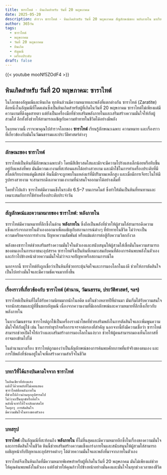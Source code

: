 ```yaml
---
title: ซาราไทต์ - หินเกิดสำหรับ วันที่ 20 พฤษภาคม
date: 2025-05-20
description: สำรวจ ซาราไทต์ - หินเกิดสำหรับ วันที่ 20 พฤษภาคม สัญลักษณ์ของ พลังภายใน มาเรียนรู้ความหมายลึกซึ้งของหินพิเศษนี้
author: 365วัน
tags:
  - ซาราไทต์
  - พฤษภาคม
  - วันที่ 20 พฤษภาคม
  - หินเกิด
  - อัญมณี
  - เครื่องประดับ
draft: false
---
```


{{< youtube mooNf5ZOdF4 >}}

## หินเกิดสำหรับ วันที่ 20 พฤษภาคม: ซาราไทต์

ในโลกของอัญมณีและหินเกิด ทุกหินล้วนมีความหมายและพลังที่แตกต่างกัน ซาราไทต์ (Zaratite) คือหนึ่งในอัญมณีที่โดดเด่นซึ่งเป็นหินเกิดสำหรับผู้ที่เกิดในวันที่ 20 พฤษภาคม ซาราไทต์ไม่เพียงแต่มีความงามที่ดึงดูดสายตา แต่ยังเป็นเครื่องมือที่ช่วยเสริมพลังภายในและเสริมสร้างความมั่นใจให้กับผู้สวมใส่ อีกทั้งยังช่วยให้สามารถเผชิญกับความท้าทายในชีวิตได้อย่างมีพลัง

ในบทความนี้ เราจะพาคุณไปสำรวจโลกของ **ซาราไทต์** เรียนรู้ลักษณะเฉพาะ ความหมาย และเรื่องราวที่เกี่ยวข้องกับมันในวัฒนธรรมและประวัติศาสตร์ต่างๆ

---

### ลักษณะของ ซาราไทต์

ซาราไทต์เป็นหินที่มีลักษณะเฉพาะตัว โดยมีสีเขียวสดใสและมักจะมีความโปร่งแสงเล็กน้อยหรือทึบขึ้นอยู่กับแหล่งที่พบ มันมีความเงางามที่สะท้อนแสงได้อย่างสวยงาม และมักใช้ในการทำเครื่องประดับที่มีสไตล์เรียบง่ายแต่ดูมีเสน่ห์ หินนี้มักจะถูกพบในแหล่งแร่ที่มีปริมาณเหล็กสูง และเมื่อมีการเจียระไนให้มีรูปทรงสวยงาม จะสามารถดึงเอาความเงางามที่น่าสนใจออกมาได้อย่างเต็มที่

โดยทั่วไปแล้ว ซาราไทต์มีความแข็งในระดับ 6.5–7 บนเกรดโมส์ ซึ่งทำให้มันเป็นหินที่ทนทานและเหมาะสมกับการใช้ทำเครื่องประดับประจำวัน

---

### สัญลักษณ์และความหมายของ ซาราไทต์: พลังภายใน

ซาราไทต์มีความหมายที่ลึกซึ้งในด้าน **พลังภายใน** ซึ่งถือเป็นพลังที่ช่วยให้ผู้สวมใส่สามารถดึงความแข็งแกร่งจากภายในตัวเองออกมาเพื่อเผชิญกับสถานการณ์ต่างๆ ที่ท้าทายในชีวิต ไม่ว่าจะเป็นความเครียดจากการทำงาน ปัญหาความสัมพันธ์ หรือแม้แต่การต่อสู้กับความวิตกกังวล

พลังของซาราไทต์ช่วยเสริมสร้างความมั่นใจในตัวเองและสนับสนุนให้ผู้สวมใส่เชื่อมั่นในความสามารถของตนเองในการเอาชนะอุปสรรค ซาราไทต์จึงเป็นหินที่เหมาะสมกับคนที่ต้องการค้นพบพลังในตัวเอง และก้าวไปข้างหน้าด้วยความมั่นใจไม่ว่าจะเจอปัญหาหรือสถานการณ์ใด

นอกจากนี้ ซาราไทต์ยังถูกเชื่อว่าเป็นหินที่ช่วยกระตุ้นจิตใจและการมองโลกในแง่ดี ช่วยให้การตัดสินใจเป็นไปอย่างมั่นใจและมีความชัดเจนมากยิ่งขึ้น

---

### เรื่องราวที่เกี่ยวข้องกับ ซาราไทต์ (ตำนาน, วัฒนธรรม, ประวัติศาสตร์, ฯลฯ)

ซาราไทต์เป็นหินที่ไม่ได้รับความนิยมมากนักในอดีต แต่ในช่วงหลายปีที่ผ่านมา มันเริ่มได้รับความสนใจจากนักสะสมและผู้ที่ชื่นชอบอัญมณี เนื่องจากความงามที่มีเอกลักษณ์และความหมายที่ลึกซึ้งเกี่ยวกับพลังภายใน

ในบางวัฒนธรรม ซาราไทต์ถูกใช้เป็นเครื่องรางนำโชคที่ช่วยเสริมพลังในการตัดสินใจและเพิ่มพูนความมั่นใจให้กับผู้ใช้ เช่น ในการทำธุรกิจหรือการเจรจาต่อรองที่สำคัญ นอกจากนี้ยังมีความเชื่อว่า ซาราไทต์สามารถช่วยเปิดใจให้กว้างและเสริมสร้างการมองโลกในแง่บวก ช่วยให้ผู้คนสามารถมองเห็นโอกาสที่อาจมองข้ามไปได้

ในตำนานบางเรื่อง ซาราไทต์ถูกมองว่าเป็นสัญลักษณ์ของการค้นพบศักยภาพที่แท้จริงของตนเอง และการใช้พลังที่ซ่อนอยู่ในใจเพื่อสร้างความสำเร็จในชีวิต

---

### บทกวีที่ได้แรงบันดาลใจจาก ซาราไทต์

```
ในหินเขียวที่ส่องแสง
แฝงไว้ด้วยพลังที่ไม่เคยแสดง
ซาราไทต์คือพลังภายใน
ที่ช่วยให้ก้าวผ่านทุกอุปสรรคไป
ไม่ว่าจะเป็นทุกข์หรือท้อใจ
พลังนี้จะทำให้ใจกลับมาสดใส
ในทุกๆ การตัดสินใจ
มีความมั่นใจในทางของตัวเอง
```

---

### บทสรุป

**ซาราไทต์** เป็นอัญมณีที่สะท้อนถึง **พลังภายใน** ที่ไม่สิ้นสุดและมีความหมายลึกซึ้งในเรื่องของความมั่นใจและการตัดสินใจในชีวิต หินนี้ช่วยเสริมสร้างความแข็งแกร่งภายในและสนับสนุนให้ผู้สวมใส่สามารถเผชิญหน้ากับปัญหาและอุปสรรคต่างๆ ได้ด้วยความมั่นใจและพลังที่มาจากภายในตัวเอง

ซาราไทต์จึงเป็นหินเกิดที่มีความหมายพิเศษสำหรับผู้ที่เกิดในวันที่ 20 พฤษภาคม มันไม่เพียงแต่ช่วยให้คุณค้นพบพลังในตัวเอง แต่ยังช่วยให้คุณก้าวไปข้างหน้าอย่างมั่นคงและมั่นใจในทุกช่วงเวลาของชีวิต